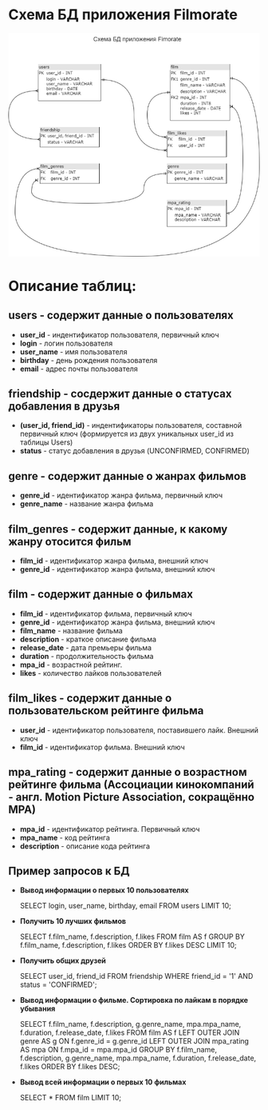 # Схема БД приложения Filmorate


![Схема БД приложения Filmorate](documents/DB_filmorate_scheme_.png)

# Описание таблиц:

## users - содержит данные о пользователях

* **user_id** - индентификатор пользователя, первичный ключ
* **login** - логин пользователя
* **user_name** - имя пользователя
* **birthday** - день рождения пользователя
* **email** - адрес почты пользователя


## friendship - сосдержит данные о статусах добавления в друзья

* **(user_id, friend_id)** - индентификаторы пользователя, составной первичный ключ (формируется из двух уникальных user_id из таблицы Users)
* **status** - статус добавления в друзья (UNCONFIRMED, CONFIRMED)


## genre - содержит данные о жанрах фильмов

* **genre_id** - идентификатор жанра фильма, первичный ключ
* **genre_name** - название жанра фильма


## film_genres - содержит данные, к какому жанру отосится фильм

* **film_id** - идентификатор жанра фильма, внешний ключ
* **genre_id** - идентификатор жанра фильма, внешний ключ


## film - содержит данные о фильмах

* **film_id** - идентификатор фильма, первичный ключ
* **genre_id** - идентификатор жанра фильма, внешний ключ
* **film_name** - название фильма
* **description** - краткое описание фильма
* **release_date** - дата премьеры фильма
* **duration** - продолжительность фильма
* **mpa_id** - возрастной рейтинг.
* **likes** - количество лайков пользователей

## film_likes - содержит данные о пользовательском рейтинге фильма

* **user_id** - идентификатор пользователя, поставившего лайк. Внешний ключ 
* **film_id** - идентификатор фильма. Внешний ключ

## mpa_rating - содержит данные о возрастном рейтинге фильма (Ассоциации кинокомпаний - англ. Motion Picture Association, сокращённо МРА)

* **mpa_id** - идентификатор рейтинга. Первичный ключ
* **mpa_name** - код рейтинга
* **description** - описание кода рейтинга

## Пример запросов к БД

* **Вывод информации о первых 10 пользователях**

    SELECT login, user_name, birthday, email
    FROM users
    LIMIT 10;

* **Получить 10 лучших фильмов**

    SELECT f.film_name, f.description, f.likes
    FROM film AS f
    GROUP BY f.film_name, f.description, f.likes
    ORDER BY f.likes DESC
    LIMIT 10;

* **Получить общих друзей**
  
    SELECT user_id, friend_id
    FROM friendship
    WHERE friend_id = '1' AND status = 'CONFIRMED';

* **Вывод информации о фильме. Сортировка по лайкам в порядке убывания**

    SELECT f.film_name, f.description, g.genre_name, mpa.mpa_name, f.duration, f.release_date, f.likes
    FROM film AS f
    LEFT OUTER JOIN genre AS g ON f.genre_id = g.genre_id
    LEFT OUTER JOIN mpa_rating AS mpa ON f.mpa_id = mpa.mpa_id
    GROUP BY f.film_name, f.description, g.genre_name, mpa.mpa_name, f.duration, f.release_date, f.likes
    ORDER BY f.likes DESC;

* **Вывод всей информации о первых 10 фильмах**

    SELECT *
    FROM film
    LIMIT 10;